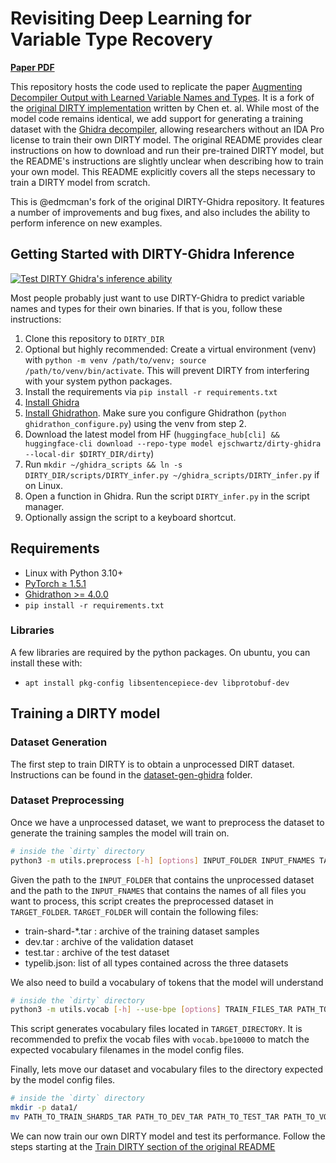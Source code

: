 # Revisiting Deep Learning for Variable Type Recovery

[**Paper PDF**](https://arxiv.org/pdf/2304.03854.pdf)

This repository hosts the code used to replicate the paper [Augmenting Decompiler Output with Learned Variable Names and Types](https://cmustrudel.github.io/papers/ChenDIRTY2022.pdf).
It is a fork of the [original DIRTY implementation](https://github.com/CMUSTRUDEL/DIRTY) written by Chen et. al.
While most of the model code remains identical, we add support for generating a training dataset with the [Ghidra decompiler](https://github.com/NationalSecurityAgency/ghidra), allowing researchers without an IDA Pro license to train their own DIRTY model.
The original README provides clear instructions on how to download and run their pre-trained DIRTY model, but the README's instructions are slightly unclear when describing how to train your own model.
This README explicitly covers all the steps necessary to train a DIRTY model from scratch.

This is @edmcman's fork of the original DIRTY-Ghidra repository.  It features a number of improvements and bug fixes, and also includes the ability to perform inference on new examples.

## Getting Started with DIRTY-Ghidra Inference

[![Test DIRTY Ghidra's inference ability](https://github.com/edmcman/DIRTY-Ghidra/actions/workflows/test.yml/badge.svg)](https://github.com/edmcman/DIRTY-Ghidra/actions/workflows/test.yml)

Most people probably just want to use DIRTY-Ghidra to predict variable names and
types for their own binaries.  If that is you, follow these instructions:

1. Clone this repository to `DIRTY_DIR`
2. Optional but highly recommended: Create a virtual environment (venv) with `python -m venv /path/to/venv; source /path/to/venv/bin/activate`. This will prevent DIRTY from interfering with your system python packages.
3. Install the requirements via `pip install -r requirements.txt`
4. [Install Ghidra](https://ghidra-sre.org/InstallationGuide.html)
5. [Install Ghidrathon](https://github.com/mandiant/Ghidrathon/?tab=readme-ov-file#installing-ghidrathon).  Make sure you configure Ghidrathon (`python
   ghidrathon_configure.py`) using the venv from step 2.
6. Download the latest model from HF (`huggingface_hub[cli] && huggingface-cli download --repo-type model ejschwartz/dirty-ghidra --local-dir $DIRTY_DIR/dirty`)
7. Run `mkdir ~/ghidra_scripts && ln -s DIRTY_DIR/scripts/DIRTY_infer.py ~/ghidra_scripts/DIRTY_infer.py` if on Linux.
8. Open a function in Ghidra.  Run the script `DIRTY_infer.py` in the script manager.
9. Optionally assign the script to a keyboard shortcut.

## Requirements

- Linux with Python 3.10+
- [PyTorch ≥ 1.5.1](https://pytorch.org/)
- [Ghidrathon >= 4.0.0](https://github.com/mandiant/Ghidrathon)
- `pip install -r requirements.txt`

### Libraries

A few libraries are required by the python packages.  On ubuntu, you can install
these with:
- `apt install pkg-config libsentencepiece-dev libprotobuf-dev`

## Training a DIRTY model

### Dataset Generation
The first step to train DIRTY is to obtain a unprocessed DIRT dataset. Instructions can be found in the [dataset-gen-ghidra](dataset-gen-ghidra) folder.

### Dataset Preprocessing

Once we have a unprocessed dataset, we want to preprocess the dataset to generate the training samples the model will train on.

```bash
# inside the `dirty` directory
python3 -m utils.preprocess [-h] [options] INPUT_FOLDER INPUT_FNAMES TARGET_FOLDER
```

Given the path to the `INPUT_FOLDER` that contains the unprocessed dataset and the path to the `INPUT_FNAMES` that contains the names of all files you want to process, this script creates the preprocessed dataset in `TARGET_FOLDER`.
`TARGET_FOLDER` will contain the following files:
- train-shard-\*.tar : archive of the training dataset samples
- dev.tar : archive of the validation dataset
- test.tar : archive of the test dataset 
- typelib.json: list of all types contained across the three datasets

We also need to build a vocabulary of tokens that the model will understand

```bash
# inside the `dirty` directory
python3 -m utils.vocab [-h] --use-bpe [options] TRAIN_FILES_TAR PATH_TO_TYPELIB_JSON TARGET_DIRECTORY/vocab.bpe10000
```

This script generates vocabulary files located in `TARGET_DIRECTORY`. It is recommended to prefix the vocab files with `vocab.bpe10000` to match the expected vocabulary filenames in the model config files.

Finally, lets move our dataset and vocabulary files to the directory expected by the model config files.

```bash
# inside the `dirty` directory
mkdir -p data1/
mv PATH_TO_TRAIN_SHARDS_TAR PATH_TO_DEV_TAR PATH_TO_TEST_TAR PATH_TO_VOCAB_BPE10000 data1/
```

We can now train our own DIRTY model and test its performance. Follow the steps starting at the [Train DIRTY section of the original README](https://github.com/CMUSTRUDEL/DIRTY/blob/main/README.md#train-dirty)
